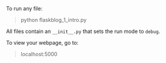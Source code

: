 To run any file:
>python flaskblog_1_intro.py

All files contain an `__init__.py` that sets the run mode to `debug`.

To view your webpage, go to:
>localhost:5000